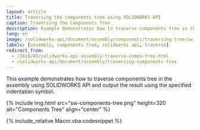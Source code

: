 ```yaml
---
layout: article
title: Traversing the components tree using SOLIDWORKS API
caption: Traversing The Components Tree
description: Example demonstrates how to traverse components tree in the assembly and output the result using the specified indentation symbol
lang: en
image: /solidworks-api/document/assembly/components/traversing-tree/sw-components-tree.png
labels: [assembly, components tree, solidworks api, traverse]
redirect_from:
  - /2018/03/solidworks-api-assembly-traverse-comps-tree.html
  - /solidworks-api/document/assembly/traversing-components-tree
---
```

This example demonstrates how to traverse components tree in the assembly using SOLIDWORKS API and output the result using the specified indentation symbol.

{% include img.html src="sw-components-tree.png" height=320 alt="Components Tree" align="center" %}

{% include_relative Macro.vba.codesnippet %}
